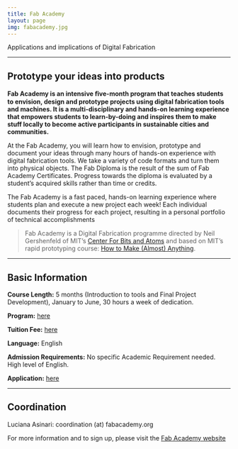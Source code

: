 ```yaml
---
title: Fab Academy
layout: page
img: fabacademy.jpg
---
```

Applications and implications of Digital Fabrication
___

## Prototype your ideas into products


**Fab Academy is an intensive ﬁve-month program that teaches students to envision, design and prototype projects using digital fabrication tools and machines. It is a multi-disciplinary and hands-on learning experience that empowers students to learn-by-doing and inspires them to make stuff locally to become active participants in sustainable cities and communities.**

At the Fab Academy, you will learn how to envision, prototype and document your ideas through many hours of hands-on experience with digital fabrication tools. We take a variety of code formats and turn them into physical objects. The Fab Diploma is the result of the sum of Fab Academy Certificates. Progress towards the diploma is evaluated by a student’s acquired skills rather than time or credits.

The Fab Academy is a fast paced, hands-on learning experience where students plan and execute a new project each week! Each individual documents their progress for each project, resulting in a personal portfolio of technical accomplishments

> Fab Academy is a Digital Fabrication programme directed by Neil Gershenfeld of MIT’s [Center For Bits and Atoms](http://fab.cba.mit.edu/) and based on MIT’s rapid prototyping course: [How to Make (Almost) Anything](http://fab.cba.mit.edu/classes/863.19/). 

___


## Basic Information

**Course Length:** 5 months (Introduction to tools and Final Project Development), January to June, 30 hours a week of  dedication.

**Program:** [here](http://fabacademy.org/about/program.html)

**Tuition Fee:** [here](http://fabacademy.org/nodes/list2022.html)

**Language:** English

**Admission Requirements:**  No specific Academic Requirement needed. High level of English.

**Application:** [here](http://fabacademy.org/apply/registration.html)

___


## Coordination

Luciana Asinari: coordination (at) fabacademy.org

For more information and to sign up, please visit the [Fab Academy website](http://fabacademy.org/about/)

